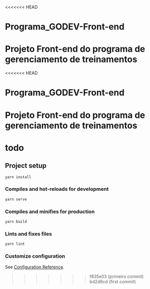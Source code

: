 <<<<<<< HEAD
# Programa_GODEV-Front-end
Projeto Front-end do programa de gerenciamento de treinamentos 
=======
<<<<<<< HEAD
# Programa_GODEV-Front-end
Projeto Front-end do programa de gerenciamento de treinamentos 
=======
# todo

## Project setup
```
yarn install
```

### Compiles and hot-reloads for development
```
yarn serve
```

### Compiles and minifies for production
```
yarn build
```

### Lints and fixes files
```
yarn lint
```

### Customize configuration
See [Configuration Reference](https://cli.vuejs.org/config/).
>>>>>>> f835e03 (primeiro commit)
>>>>>>> bd2d9cd (first commit)
